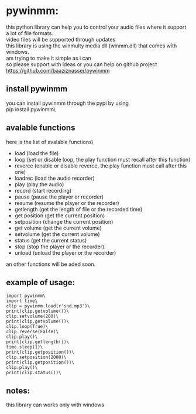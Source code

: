 # pywinmm:
this python library can help you to control your audio files where it support a lot of file formats.\
video files will be supported through updates\
this library is using the winmulty media dll (winmm.dll) that comes with windows.\
am trying to make it simple as i can\
so please support with ideas or you can help on github project\
https://github.com/baaziznasser/pywinmm

## install pywinmm
you can install pywinmm through the pypi by using\
	pip install pywinmm\
## avalable functions
here is the list of avalable functions\
* load (load the file)
* loop (set or disable loop, the play function must recall after this function)
* reverce (enable or disable reverce, the play function must call after this one)
* loadrec (load the audio recorder)
* play (play the audio)
* record (start recording)
* pause (pause the player or recorder)
* resume (resume the player or the recorder)
* getlength (get the length of file or the recorded time)
* get position (get the current position)
* setposition (change the current position)
* get volume (get the current volume)
* setvolume (get the current volume)
* status (get the current status)
* stop (stop the player or the recorder)
* unload (unload the player or the recorder)


an other functions will be aded soon.

## example of usage:
	import pywinmm\
	import time\
	clip = pywinmm.load(r'snd.mp3')\
	print(clip.getvolume())\
	clip.setvolume(200)\
	print(clip.getvolume())\
	clip.loop(True)\
	clip.reverse(False)\
	clip.play()\
	print(clip.getlength())\
	time.sleep(1)\
	print(clip.getposition())\
	clip.setposition(2000)\
	print(clip.getposition())\
	clip.play()\
	print(clip.status())\


## notes:
this library can works only with windows